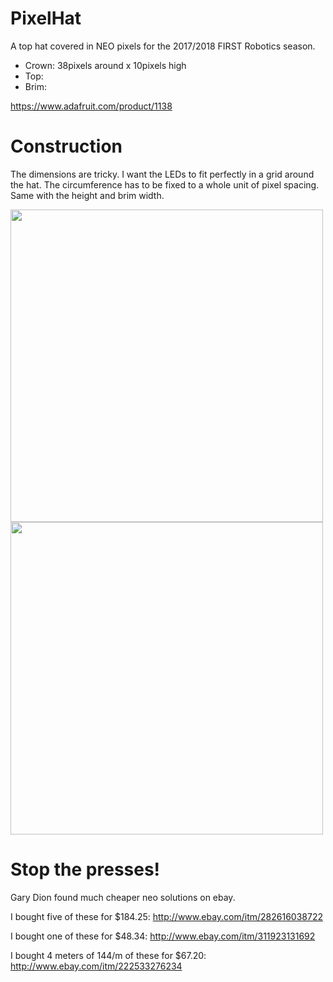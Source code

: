 # PixelHat

A top hat covered in NEO pixels for the 2017/2018 FIRST Robotics season.

  - Crown: 38pixels around x 10pixels high
  - Top:
  - Brim:

https://www.adafruit.com/product/1138

# Construction

The dimensions are tricky. I want the LEDs to fit perfectly in a grid around the hat. The circumference has to be fixed to a whole unit of pixel spacing. Same with the height and brim width.

<img src="https://github.com/topherCantrell/pixelHat/blob/master/art/construct1.jpg" width="500">

<img src="https://github.com/topherCantrell/pixelHat/blob/master/art/construct2.jpg" width="500">

# Stop the presses!

Gary Dion found much cheaper neo solutions on ebay.

I bought five of these for $184.25:
http://www.ebay.com/itm/282616038722

I bought one of these for $48.34:
http://www.ebay.com/itm/311923131692

I bought 4 meters of 144/m of these for $67.20:
http://www.ebay.com/itm/222533276234

